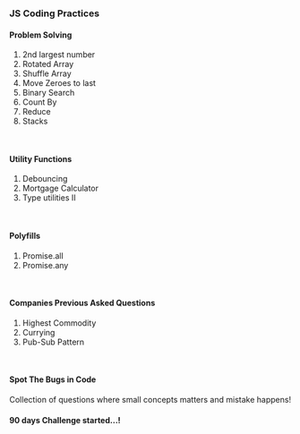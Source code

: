 <h3>JS Coding Practices</h3>
<h4>Problem Solving</h4>
<ol>
<li>2nd largest number</li>
<li>Rotated Array</li>
<li>Shuffle Array</li>
<li>Move Zeroes to last</li>
<li>Binary Search</li>
<li>Count By</li>
<li>Reduce</li>
<li>Stacks</li>
</ol>
<br />
<h4>Utility Functions</h4>
<ol>
<li>Debouncing</li>
<li>Mortgage Calculator</li>
<li>Type utilities II</li>
</ol>
<br />
<h4>Polyfills</h4>
<ol>
<li>Promise.all</li>
<li>Promise.any</li>
</ol>
<br />
<h4>Companies Previous Asked Questions</h4>
<ol>
<li>Highest Commodity</li>
<li>Currying</li>
<li>Pub-Sub Pattern</li>
</ol>
<br />
<h4>Spot The Bugs in Code</h4>
<p>Collection of questions where small concepts matters and mistake happens!</p>

<h4>90 days Challenge started...!</h4>
